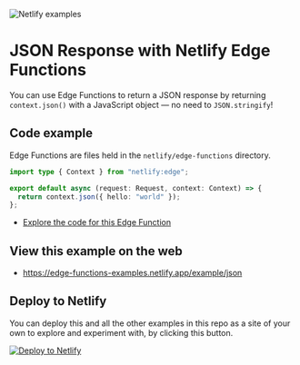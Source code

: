 ![Netlify examples](https://user-images.githubusercontent.com/5865/159468750-df1c2783-39b2-40da-9c0f-971f72a7ea3f.png)

# JSON Response with Netlify Edge Functions

You can use Edge Functions to return a JSON response by returning `context.json()` with a JavaScript object — no need to
`JSON.stringify`!

## Code example

Edge Functions are files held in the `netlify/edge-functions` directory.

```ts
import type { Context } from "netlify:edge";

export default async (request: Request, context: Context) => {
  return context.json({ hello: "world" });
};
```

- [Explore the code for this Edge Function](../../netlify/edge-functions/json.ts)

## View this example on the web

- https://edge-functions-examples.netlify.app/example/json

## Deploy to Netlify

You can deploy this and all the other examples in this repo as a site of your own to explore and experiment with, by
clicking this button.

[![Deploy to Netlify](https://www.netlify.com/img/deploy/button.svg)](https://app.netlify.com/start/deploy?repository=https://github.com/netlify/edge-functions-examples)
